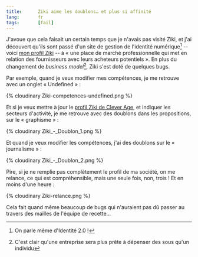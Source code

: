 ```yaml
---
title:      Ziki aime les doublons… et plus si affinité
lang:       fr
tags:       [fail]
---
```


J'avoue que cela faisait un certain temps que je n'avais pas visité Ziki, et j'ai découvert qu'ils sont passé d'un site de gestion de l'identité numérique[^1] -- voici [mon profil Ziki](http://www.ziki.com/fr/nhoizey+1005) -- à « une place de marché professionnelle qui met en relation des fournisseurs avec leurs acheteurs potentiels ». En plus du changement de *business model*[^2], Ziki s'est doté de quelques bugs.


[^1]: On parle même d'Identité 2.0 !

[^2]: C'est clair qu'une entreprise sera plus prête à dépenser des sous qu'un individu

Par exemple, quand je veux modifier mes compétences, je me retrouve avec un onglet « Undefined » :

{% cloudinary Ziki-competences-undefined.png %}


Et si je veux mettre à jour le [profil Ziki de Clever Age](http://www.ziki.com/fr/clever-age+1955), et indiquer les secteurs d'activité, je me retrouve avec des doublons dans les propositions, sur le « graphisme » :

{% cloudinary Ziki_-_Doublon_1.png %}


Et quand je veux modifier les compétences, j'ai des doublons sur le « journalisme » :

{% cloudinary Ziki_-_Doublon_2.png %}


Pire, si je ne remplie pas complètement le profil de ma société, on me relance, ce qui est compréhensible, mais une seule fois, non, trois ! Et en moins d'une heure :

{% cloudinary Ziki-relance.png %}


Cela fait quand même beaucoup de bugs qui n'auraient pas dû passer au travers des mailles de l'équipe de recette…
